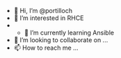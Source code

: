- 👋 Hi, I’m @portilloch
- 👀 I’m interested in  RHCE
- - 🌱 I’m currently learning Ansible 
- 💞️ I’m looking to collaborate on ...
- 📫 How to reach me ...

<!---
portilloch/portilloch is a ✨ special ✨ repository because its `README.md` (this file) appears on your GitHub profile.
You can click the Preview link to take a look at your changes.
--->
